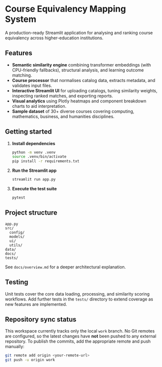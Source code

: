 # Course Equivalency Mapping System

A production-ready Streamlit application for analysing and ranking course equivalency across higher-education institutions.

## Features
- **Semantic similarity engine** combining transformer embeddings (with CPU-friendly fallbacks), structural analysis, and learning outcome matching.
- **Course processor** that normalises catalog data, extracts metadata, and validates input files.
- **Interactive Streamlit UI** for uploading catalogs, tuning similarity weights, inspecting ranked matches, and exporting reports.
- **Visual analytics** using Plotly heatmaps and component breakdown charts to aid interpretation.
- **Sample dataset** of 30+ diverse courses covering computing, mathematics, business, and humanities disciplines.

## Getting started

1. **Install dependencies**
   ```bash
   python -m venv .venv
   source .venv/bin/activate
   pip install -r requirements.txt
   ```

2. **Run the Streamlit app**
   ```bash
   streamlit run app.py
   ```

3. **Execute the test suite**
   ```bash
   pytest
   ```

## Project structure
```
app.py
src/
  config/
  models/
  ui/
  utils/
data/
docs/
tests/
```

See `docs/overview.md` for a deeper architectural explanation.

## Testing
Unit tests cover the core data loading, processing, and similarity scoring workflows. Add further tests in the `tests/` directory to extend coverage as new features are implemented.

## Repository sync status

This workspace currently tracks only the local `work` branch. No Git remotes are configured, so the latest changes have **not** been pushed to any external repository. To publish the commits, add the appropriate remote and push manually:

```bash
git remote add origin <your-remote-url>
git push -u origin work
```
